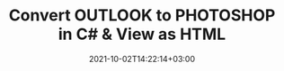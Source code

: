 ---
############################# Static ############################
layout: "autogen-gist"
date: 2021-10-02T14:22:14+03:00
draft: false
path: "total/net/conversion/outlook-to-photoshop/"
other_out_formats: "PDF Word eBook Excel Image Photoshop Web Email"
ad_headline: "Convert OUTLOOK to PHOTOSHOP | .NET"
ad_description: "Most Accurate OUTLOOK to PHOTOSHOP document Conversion solution for your .NET applications."

############################# Head ############################
head_title: "Convert OUTLOOK to PHOTOSHOP in C# VB.NET ASP.NET | Document Conversion"
head_description: "Code example to convert OUTLOOK to PHOTOSHOP and 100+ other file formats in .NET (C#, VB.NET, ASP.NET & .NET Core) applications. Display the Converted PHOTOSHOP document as HTML viewer."

############################# Header ############################
title: "Convert OUTLOOK to PHOTOSHOP in C# & View as HTML"
description: "Programmatically convert OUTLOOK to PHOTOSHOP in C# .NET applications using flexible document conversion features to customize the resultant document. Convert the complete document from one file format to other or choose selective pages of a source document based on the page numbers or page ranges and easily convert to a supported document format."

############################# SubMenu ############################
submenu:
    enable: false

############################# Content ############################
content:
    enable: true
    block:
    - title_left: "OUTLOOK to PHOTOSHOP Conversion in C# .NET"
      content_left: |
          Follow these simple steps to convert OUTLOOK to PHOTOSHOP in C# .NET. View the converted PHOTOSHOP document as HTML without using any external software.

          -   Create **Converter** object to convert OUTLOOK document
          -   Set the convert options for PHOTOSHOP format
          -   Call **Convert** method of **Converter** class instance for conversion to PHOTOSHOP
          -   Set options for HTML viewer
          -   Create **Viewer** object to view converted PHOTOSHOP as HTML
          
      title_right: "Downloads & Installation Instructions"
      content_right: |
          You require `GroupDocs.Conversion` & `GroupDocs.Viewer` namespaces to convert between a wide range of popular document types such as PDF, Microsoft Word, Excel, PowerPoint, Project, Outlook, HTML, diagrams and image file formats. Explore other [.NET APIs for Office documents](https://products.conholdate.com/total/net/) as offered by Conholdate.Total.
          
          Get the respective assembly files from the [downloads](https://downloads.conholdate.com/total/net) or fetch the whole package from [Nuget](https://www.nuget.org/packages/Conholdate.Total/) to add 'Conholdate.Total` directly in your workspace.
          
      gisthash: "4f311c07ae9ee691b8afb7960aa6c806"
      gistfile: "word-to-pdf-conversion.cs"

    - title_left: "Add Watermark to Converted PHOTOSHOP in C#"
      content_left: |
          Accurately convert documents (OUTLOOK to PHOTOSHOP) exactly as the original file and apply text or image watermarks to the converted document pages using C# .NET.

          -   Create **Converter** object to convert OUTLOOK document
          -   Create new instance of **WatermarkOptions** class
          -   Specify watermark properties (color, width, text, image etc)
          -   Instantiate the proper **ConvertOptions** class
          -   Set **Watermark** property of the **ConvertOptions** instance
          -   Call **Convert** method of **Converter** class instance for conversion to PHOTOSHOP
        
      title_right: "Source Document Information Extraction"
      content_right: |
          The documents information extraction feature not only allows getting the basic information about the source document file but it also supports extracting some valuable file-format specific information such as project start and end dates of a Microsoft Project file, any printing restrictions on a PDF document, list of folders enclosed in an Outlook data file etc. 

          Convert popular document file formats on different operating systems such as Windows, Linux or macOS while using platforms such as Windows Azure, Mono and Xamarin.
          
      gisthash: "a15affe15284876ce010a315a09da1f0"
      gistfile: "convert-word-to-pdf-and-add-text-watermark-to-converted-pdf.cs"

############################# About Formats ############################
about_formats:
    enable: false
############################# More Formats ############################
more_formats:
    enable: true
    auto: false
    other_out_formats: PDF Word eBook Excel Image Photoshop Web Email
############################# Back to top ###############################
back_to_top:
  enable: true
---